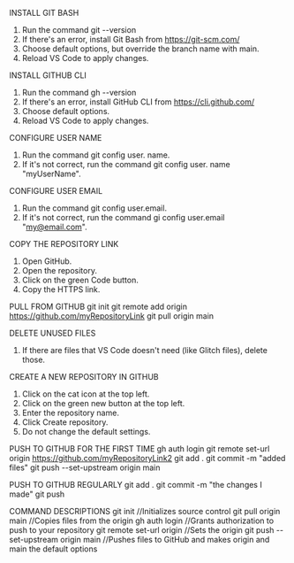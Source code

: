 INSTALL GIT BASH
1. Run the command git --version
2. If there's an error, install Git Bash from https://git-scm.com/
3. Choose default options, but override the branch name with main.
4. Reload VS Code to apply changes.

INSTALL GITHUB CLI
1. Run the command gh --version
2. If there's an error, install GitHub CLI from https://cli.github.com/
3. Choose default options.
4. Reload VS Code to apply changes.

CONFIGURE USER NAME
1. Run the command git config user. name.
2. If it's not correct, run the command git config user. name "myUserName".

CONFIGURE USER EMAIL
1. Run the command git config user.email.
2. If it's not correct, run the command gi config user.email "my@email.com".

COPY THE REPOSITORY LINK
1. Open GitHub.
2. Open the repository.
3. Click on the green Code button.
4. Copy the HTTPS link.

PULL FROM GITHUB
git init
git remote add origin https://github.com/myRepositoryLink
git pull origin main

DELETE UNUSED FILES
1. If there are files that VS Code doesn't need (like Glitch files), delete those.  

CREATE A NEW REPOSITORY IN GITHUB
 1. Click on the cat icon at the top left. 
 2. Click on the green new button at the top left. 
 3. Enter the repository name. 
 4. Click Create repository. 
 5. Do not change the default settings. 
 
PUSH TO GITHUB FOR THE FIRST TIME 
gh auth login git remote set-url origin https://github.com/myRepositoryLink2 
git add . 
git commit -m "added files" 
git push --set-upstream origin main 

PUSH TO GITHUB REGULARLY 
git add . 
git commit -m "the changes I made" 
git push
        
COMMAND DESCRIPTIONS 
git init //Initializes source control git pull origin main //Copies files from the origin 
gh auth login //Grants authorization to push to your repository
git remote set-url origin //Sets the origin 
git push --set-upstream origin main //Pushes files to GitHub and makes origin and main the default options 